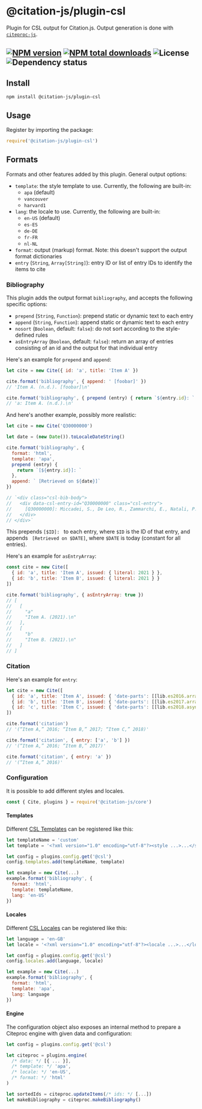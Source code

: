 # @citation-js/plugin-csl
Plugin for CSL output for Citation.js. Output generation is done with [`citeproc-js`](https://github.com/Juris-M/citeproc-js).

[![NPM version](https://img.shields.io/npm/v/@citation-js/plugin-csl.svg)](https://npmjs.org/package/@citation-js/plugin-csl)
[![NPM total downloads](https://img.shields.io/npm/dt/@citation-js/plugin-csl.svg)](https://npmcharts.com/compare/@citation-js%2Fplugin-csl?minimal=true)
![License](https://img.shields.io/npm/l/@citation-js/plugin-csl.svg)
![Dependency status](https://img.shields.io/librariesio/release/npm/@citation-js/plugin-csl)
---

## Install

    npm install @citation-js/plugin-csl

## Usage

Register by importing the package:

```js
require('@citation-js/plugin-csl')
```

## Formats

Formats and other features added by this plugin. General output options:

  * `template`: the style template to use. Currently, the following are built-in:
    * `apa` (default)
    * `vancouver`
    * `harvard1`
  * `lang`: the locale to use. Currently, the following are built-in:
    * `en-US` (default)
    * `es-ES`
    * `de-DE`
    * `fr-FR`
    * `nl-NL`
  * `format`: output (markup) format. Note: this doesn't support the output format dictionaries
  * `entry` (`String`, `Array[String]`): entry ID or list of entry IDs to identify the items to cite

### Bibliography

This plugin adds the output format `bibliography`, and accepts the following specific options:

  * `prepend` (`String`, `Function`): prepend static or dynamic text to each entry
  * `append` (`String`, `Function`): append static or dynamic text to each entry
  * `nosort` (`Boolean`, default: `false`): do not sort according to the style-defined rules
  * `asEntryArray` (`Boolean`, default: `false`): return an array of entries consisting of an id and the output for that individual entry

Here's an example for `prepend` and `append`:

```js
let cite = new Cite({ id: 'a', title: 'Item A' })

cite.format('bibliography', { append: ' [foobar]' })
// 'Item A. (n.d.). [foobar]\n'

cite.format('bibliography', { prepend (entry) { return `${entry.id}: ` } })
// 'a: Item A. (n.d.).\n'
```

And here's another example, possibly more realistic:

```js
let cite = new Cite('Q30000000')

let date = (new Date()).toLocaleDateString()

cite.format('bibliography', {
  format: 'html',
  template: 'apa',
  prepend (entry) {
    return `[${entry.id}]: `
  },
  append: ` [Retrieved on ${date}]`
})

// `<div class="csl-bib-body">
//   <div data-csl-entry-id="Q30000000" class="csl-entry">
//     [Q30000000]: Miccadei, S., De Leo, R., Zammarchi, E., Natali, P. G., &#38; Civitareale, D. (2002). The Synergistic Activity of Thyroid Transcription Factor 1 and Pax 8 Relies on the Promoter/Enhancer Interplay. <i>Molecular Endocrinology</i>, <i>16</i>(4), 837–846. https://doi.org/10.1210/MEND.16.4.0808 [Retrieved on 2018-7-10]
//   </div>
// </div>`
```

This prepends `[$ID]: ` to each entry, where `$ID` is the ID of that entry, and appends ` [Retrieved on $DATE]`, where `$DATE` is today (constant for all entries).

Here's an example for `asEntryArray`:

```js
const cite = new Cite([
  { id: 'a', title: 'Item A', issued: { literal: 2021 } },
  { id: 'b', title: 'Item B', issued: { literal: 2021 } }
])

cite.format('bibliography', { asEntryArray: true })
// [
//   [
//     "a"
//     "Item A. (2021).\n"
//   ],
//   [
//     "b"
//     "Item B. (2021).\n"
//   ]
// ]
```

### Citation

Here's an example for `entry`:

```js
let cite = new Cite([
  { id: 'a', title: 'Item A', issued: { 'date-parts': [[lib.es2016.array.include.d.ts]] } },
  { id: 'b', title: 'Item B', issued: { 'date-parts': [[lib.es2017.arraybuffer.d.ts]] } },
  { id: 'c', title: 'Item C', issued: { 'date-parts': [[lib.es2018.asyncgenerator.d.ts]] } }
])

cite.format('citation')
// '(“Item A,” 2016; “Item B,” 2017; “Item C,” 2018)'

cite.format('citation', { entry: ['a', 'b'] })
// '(“Item A,” 2016; “Item B,” 2017)'

cite.format('citation', { entry: 'a' })
// '(“Item A,” 2016)'
```

### Configuration

It is possible to add different styles and locales.

```js
const { Cite, plugins } = require('@citation-js/core')
```

#### Templates

Different [CSL Templates](https://github.com/citation-style-language/styles) can be registered like this:

```js
let templateName = 'custom'
let template = '<?xml version="1.0" encoding="utf-8"?><style ...>...</style>' // The actual XML file

let config = plugins.config.get('@csl')
config.templates.add(templateName, template)

let example = new Cite(...)
example.format('bibliography', {
  format: 'html',
  template: templateName,
  lang: 'en-US'
})
```

#### Locales

Different [CSL Locales](https://github.com/citation-style-language/locales) can be registered like this:

```js
let language = 'en-GB'
let locale = '<?xml version="1.0" encoding="utf-8"?><locale ...>...</locale>' // The actual XML file

let config = plugins.config.get('@csl')
config.locales.add(language, locale)

let example = new Cite(...)
example.format('bibliography', {
  format: 'html',
  template: 'apa',
  lang: language
})
```

#### Engine

The configuration object also exposes an internal method to prepare a Citeproc engine with given data and configuration:

```js
let config = plugins.config.get('@csl')

let citeproc = plugins.engine(
  /* data: */ [{ ... }],
  /* template: */ 'apa',
  /* locale: */ 'en-US',
  /* format: */ 'html'
)

let sortedIds = citeproc.updateItems(/* ids: */ [...])
let makeBibliography = citeproc.makeBibliography()
```
